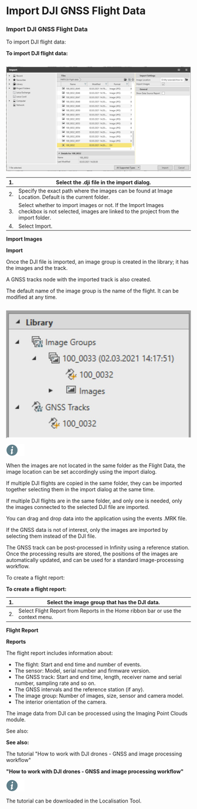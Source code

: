 # Import DJI GNSS Flight Data

### Import DJI GNSS Flight Data

To import DJI flight data:

**To import DJI flight data:**

|  |  |
| --- | --- |

![Image](graphics/00851193.jpg)

| 1. | Select the .dji file in the import dialog. |
| --- | --- |
| 2. | Specify the exact path where the images can be found at Image Location. Default is the current folder. |
| 3. | Select whether to import images or not. If the Import Images checkbox is not selected, images are linked to the project from the import folder. |
| 4. | Select Import. |

**Import Images**

**Import**

Once the DJI file is imported, an image group is created in the library; it has the images and the track.

A GNSS tracks node with the imported track is also created.

The default name of the image group is the name of the flight. It can be modified at any time.

|  |  |
| --- | --- |

![Image](graphics/00853448.jpg)

![Image](./data/icons/note.gif)

When the images are not located in the same folder as the Flight Data, the image location can be set accordingly using the import dialog.

If multiple DJI flights are copied in the same folder, they can be imported together selecting them in the import dialog at the same time.

If multiple DJI flights are in the same folder, and only one is needed, only the images connected to the selected DJI file are imported.

You can drag and drop data into the application using the events .MRK file.

If the GNSS data is not of interest, only the images are imported by selecting them instead of the DJI file.

The GNSS track can be post-processed in Infinity using a reference station. Once the processing results are stored, the positions of the images are automatically updated, and can be used for a standard image-processing workflow.

To create a flight report:

**To create a flight report:**

| 1. | Select the image group that has the DJI data. |
| --- | --- |
| 2. | Select Flight Report from Reports in the Home ribbon bar or use the context menu. |

**Flight Report**

**Reports**

The flight report includes information about:

- The flight: Start and end time and number of events.
- The sensor: Model, serial number and firmware version.
- The GNSS track: Start and end time, length, receiver name and serial number, sampling rate and so on.
- The GNSS intervals and the reference station (if any).
- The image group: Number of images, size, sensor and camera model.
- The interior orientation of the camera.

The image data from DJI can be processed using the Imaging Point Clouds module.

See also:

**See also:**

The tutorial "How to work with DJI drones - GNSS and image processing workflow"

**"How to work with DJI drones - GNSS and image processing workflow"**

![Image](./data/icons/note.gif)

The tutorial can be downloaded in the Localisation Tool.

